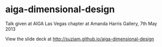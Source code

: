 aiga-dimensional-design
=======================

Talk given at AIGA Las Vegas chapter at Amanda Harris Gallery, 7th May 2013

View the slide deck at http://suziam.github.io/aiga-dimensional-design

